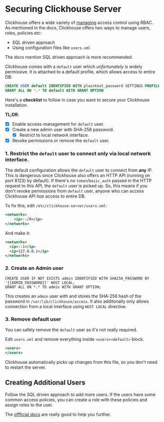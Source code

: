 # Securing Clickhouse Server

Clickhouse offers a wide variety of [managing](https://clickhouse.tech/docs/en/operations/access-rights/) access control using RBAC. As mentioned in the docs, Clickhouse offers two ways to manage users, roles, policies etc:

- SQL driven approach
- Using configuration files like `users.xml`

The docs mention SQL driven approach is more recommended.

Clickhouse comes with a `default` user which _unfortunately_ is widely permissive. It is attached to a default profile, which allows access to entire DB:

```sql
CREATE USER default IDENTIFIED WITH plaintext_password SETTINGS PROFILE default
GRANT ALL ON *.* TO default WITH GRANT OPTION
```

Here's a **checklist** to follow in case you want to secure your Clickhouse installation.

**TL;DR**:

- [x] Enable access-management for `default` user.
- [x] Create a new admin user with SHA-256 password.
    * [x] Restrict to local network interface.
- [x] Revoke permissions or remove the `default` user.

### 1. Restrict the `default` user to connect only via local network interface.

The default configuration allows the `default` user to connect from **any** IP. This is dangerous since Clickhouse also offers an HTTP API (running on port 8123) by default). If there's no `token`/`basic_auth` passed in the HTTP request to this API, the `default` user is picked up. So, this means if you don't revoke permissions from `default` user, anyone who can access Clickhouse API _has_ access to entire DB.

To fix this, edit `/etc/clickhouse-server/users.xml`:

```xml
<networks>
    <ip>::/0</ip>
</networks>
```

And make it:

```xml
<networks>
  <ip>::1</ip>
  <ip>127.0.0.1</ip>
</networks>
```

### 2. Create an Admin user

```
CREATE USER IF NOT EXISTS admin IDENTIFIED WITH SHA256_PASSWORD BY '{{ADMIN_PASSWORD}}' HOST LOCAL;
GRANT ALL ON *.* TO admin WITH GRANT OPTION;
```

This creates an `admin` user with and stores the SHA-256 hash of the password in `/var/lib/clickhouse/access`. It also additonally only allows connection from a local interface using `HOST LOCAL` directive.

### 3. Remove default user

You can safely remove the `default` user as it's not really required.

Edit `users.xml` and remove everything inside `<users><default>` block.


```xml
<users>
</users>
```

Clickhouse automatically picks up changes from this file, so you don't need to restart the server.

## Creating Additional Users

Follow the SQL driven approach to add more users. If the users have some common access policies, you can create a role with these policies and assign roles to the user.

The [offficial docs](https://clickhouse.tech/docs/en/operations/access-rights/) are really good to help you further.